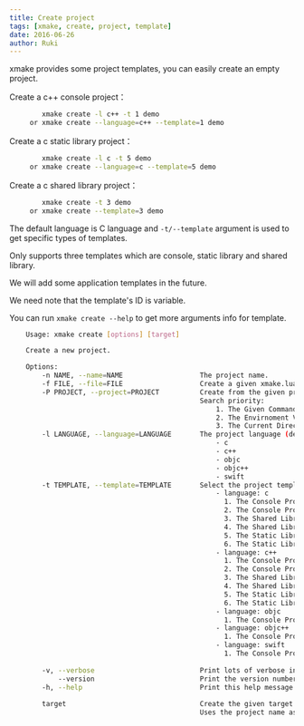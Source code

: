 ```yaml
---
title: Create project
tags: [xmake, create, project, template]
date: 2016-06-26
author: Ruki
---
```


xmake provides some project templates, you can easily create an empty project.

Create a c++ console project：

```bash
        xmake create -l c++ -t 1 demo
     or xmake create --language=c++ --template=1 demo
```

Create a c static library project：

```bash
        xmake create -l c -t 5 demo
     or xmake create --language=c --template=5 demo
```

Create a c shared library project：

```bash
        xmake create -t 3 demo
     or xmake create --template=3 demo
```

The default language is C language and `-t/--template` argument is used to get specific types of templates.

Only supports three templates which are console, static library and shared library.

We will add some application templates in the future.

We need note that the template's ID is variable. 



You can run `xmake create --help` to get more arguments info for template.

```bash
    Usage: xmake create [options] [target]

    Create a new project.

    Options: 
        -n NAME, --name=NAME                   The project name.
        -f FILE, --file=FILE                   Create a given xmake.lua file. (default: xmake.lua)
        -P PROJECT, --project=PROJECT          Create from the given project directory.
                                               Search priority:
                                                   1. The Given Command Argument
                                                   2. The Envirnoment Variable: XMAKE_PROJECT_DIR
                                                   3. The Current Directory
        -l LANGUAGE, --language=LANGUAGE       The project language (default: c)
                                                   - c
                                                   - c++
                                                   - objc
                                                   - objc++
                                                   - swift
        -t TEMPLATE, --template=TEMPLATE       Select the project template id of the given language. (default: 1)
                                                   - language: c
                                                     1. The Console Program
                                                     2. The Console Program (tbox)
                                                     3. The Shared Library
                                                     4. The Shared Library (tbox)
                                                     5. The Static Library
                                                     6. The Static Library (tbox)
                                                   - language: c++
                                                     1. The Console Program
                                                     2. The Console Program (tbox)
                                                     3. The Shared Library
                                                     4. The Shared Library (tbox)
                                                     5. The Static Library
                                                     6. The Static Library (tbox)
                                                   - language: objc
                                                     1. The Console Program
                                                   - language: objc++
                                                     1. The Console Program
                                                   - language: swift
                                                     1. The Console Program
                                               
        -v, --verbose                          Print lots of verbose information.
            --version                          Print the version number and exit.
        -h, --help                             Print this help message and exit.
                                               
        target                                 Create the given target.
                                               Uses the project name as target if not exists.
```

